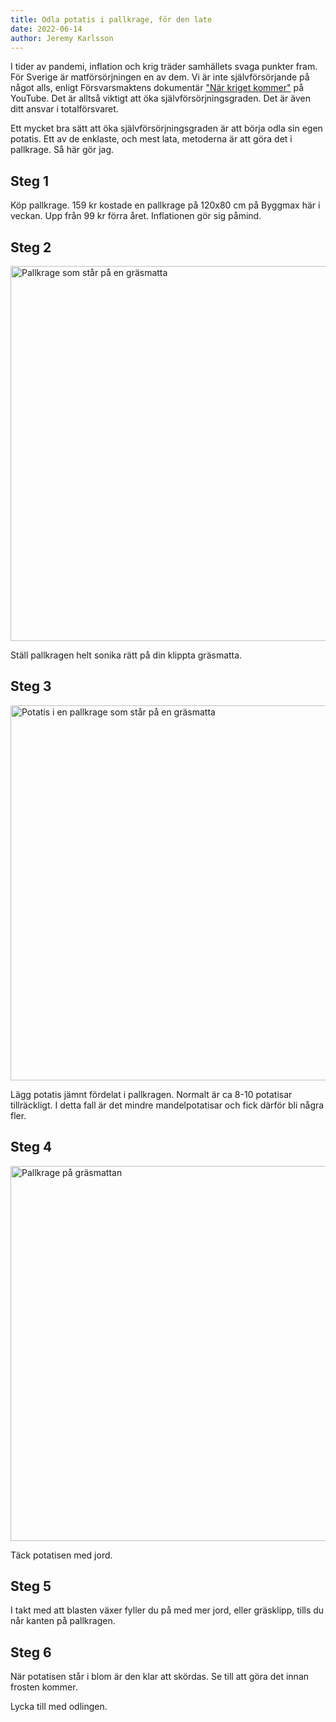 ```yaml
---
title: Odla potatis i pallkrage, för den late
date: 2022-06-14
author: Jeremy Karlsson
---
```


I tider av pandemi, inflation och krig träder samhällets svaga punkter fram. För Sverige är matförsörjningen en av dem. Vi är inte självförsörjande på något alls, enligt Försvarsmaktens dokumentär ["När kriget kommer"](https://www.youtube.com/watch?v=mOuNjP1HfJo) på YouTube. Det är alltså viktigt att öka självförsörjningsgraden. Det är även ditt ansvar i totalförsvaret.

Ett mycket bra sätt att öka självförsörjningsgraden är att börja odla sin egen potatis. Ett av de enklaste, och mest lata, metoderna är att göra det i pallkrage. Så här gör jag.

## Steg 1

Köp pallkrage. 159 kr kostade en pallkrage på 120x80 cm på Byggmax här i veckan. Upp från 99 kr förra året. Inflationen gör sig påmind.

## Steg 2

<img src="/img/2022-06-14-pallkrage-potatis-1.jpg" width="600" imagick="avif webp 600@1,1.5,2" alt="Pallkrage som står på en gräsmatta">

Ställ pallkragen helt sonika rätt på din klippta gräsmatta.

## Steg 3

<img src="/img/2022-06-14-pallkrage-potatis-2.jpg" width="600" imagick="avif webp 600@1,1.5,2" alt="Potatis i en pallkrage som står på en gräsmatta">

Lägg potatis jämnt fördelat i pallkragen. Normalt är ca 8-10 potatisar tillräckligt. I detta fall är det mindre mandelpotatisar och fick därför bli några fler.

## Steg 4

<img src="/img/2022-06-14-pallkrage-potatis-3.jpg" width="600" imagick="avif webp 600@1,1.5,2" alt="Pallkrage på gräsmattan">

Täck potatisen med jord.

## Steg 5

I takt med att blasten växer fyller du på med mer jord, eller gräsklipp, tills du når kanten på pallkragen.

## Steg 6

När potatisen står i blom är den klar att skördas. Se till att göra det innan frosten kommer.

Lycka till med odlingen.
